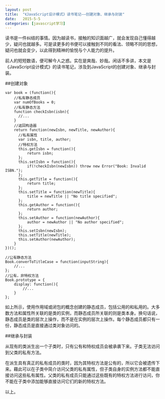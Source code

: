 ```yaml
---
layout: post
title:  "《JavaScript设计模式》读书笔记——创建对象、继承与封装"
date:   2015-5-5 
categories: [javascript学习]
---
```


读书是一件纠结的事情。因为越读书，接触的知识面越广，就会发现自己懂得越少，疑问也就越多。可是读更多的书便可以接触到不同的看法、领略不同的思想，疑问也就会变少，以此得到精神的愉悦与个人能力的提升。

前人的短短数语，便可解今人之惑。实在是爽哉、妙哉。闲话不多讲，本文是《JavaScript设计模式》的读书笔记，涉及到JavaScript的创建对象、继承与封装。

##创建对象

	var book = (function(){
	    //私有静态成员
	    var numOfBooks = 0;
	    //私有静态方法
	    function checkIsbn(isbn){
		  //...	
	    }
	    //返回构造器
	    return function(newIsbn, newTitle, newAuthor){
		  //私有属性
		  var isbn, title, author;
		  //特权方法
		  this.getIsbn = function(){
			  return isbn;
		  };
		  this.setIsbn = function(){
			  if(!checkIsbn(newIsbn)) throw new Error("Book: Invalid ISBN.");
		  };
		  this.getTitle = function(){
			  return title;
		  };
		  this.setTitle = function(newTitle){
			  title = newTitle || "No title specified";
		  };
		  this.getAuthor = function(){
			  return author;
		  };
		  this.setAuthor = function(newAuthor){
			  author = newAuthor || "No author specified";
		  };
		  this.setIsbn(newIsbn);
		  this.setTitle(newTitle);
		  this.setAuthor(newAuthor);
		}
	})();

	//公有静态方法
	Book.converToTitleCase = function(inputString){
		//...
	};
	//公有，非特权方法
	Book.prototype = {
		display: function(){
			//...
		}
	};

如上所示，使用作用域或闭包的概念创建的静态成员，包括公用的和私用的。大多数方法和属性所关联的是类的实例，而静态成员所关联的则是类本身。换句话说，静态成员是类的层次上操作，而不是在实例的层次上操作。每个静态成员都只有一份，静态成员是直接通过类对象访问的。

##继承与封装

从现有的类派生出一个子类时，只有公有和特权成员会被承袭下来。子类无法访问到父类的私有方法。

在派生具有真正的私有成员的类时，因为其特权方法是公有的，所以它会被遗传下来。藉此可以在子类中简介访问父类的私有属性，但子类自身的实例方法都不能直接访问这些私有属性。父类的私有成员只能通过这些既有的特权方法进行访问，你不能在子类中添加能够直接访问它们的新的特权方法。

以上。